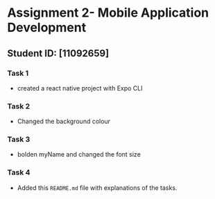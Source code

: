 # Assignment 2- Mobile Application Development

## Student ID: [11092659]

### Task 1
- created a react native project with Expo CLI

### Task 2
- Changed the background colour

### Task 3
- bolden myName and changed the font size
### Task 4
- Added this `README.md` file with explanations of the tasks.
